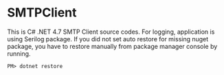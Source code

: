 # SMTPClient

This is C# .NET 4.7 SMTP Client source codes. For logging, application is using Serilog package.
If you did not set auto restore for missing nuget package, you have to restore manually from package manager console by running. 
```
PM> dotnet restore
